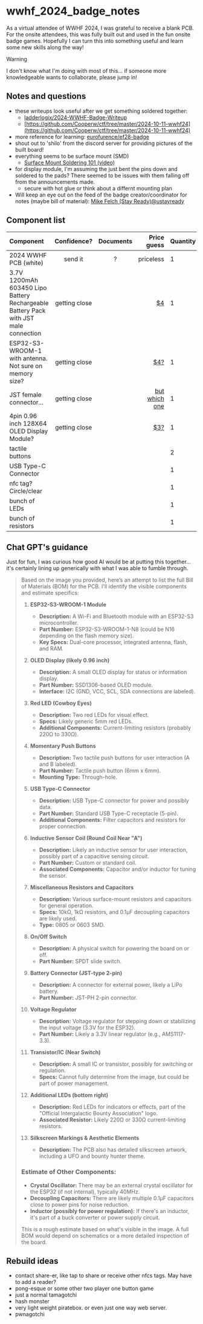 # wwhf_2024_badge_notes
As a virtual attendee of WWHF 2024, I was grateful to receive a blank PCB. For the onsite attendees, this was fully built out and used in the fun onsite badge games. Hopefully I can turn this into something useful and learn some new skills along the way!

> [!WARNING] 
> I don't know what I'm doing with most of this... if someone more knowledgeable wants to collaborate, please jump in!

## Notes and questions
* these writeups look useful after we get something soldered together:
   * [ladderlogix/2024-WWHF-Badge-Writeup](https://github.com/ladderlogix/2024-WWHF-Badge-Writeup)
   * [https://github.com/Cooperw/ctf/tree/master/2024-10-11-wwhf24](https://github.com/Cooperw/ctf/tree/master/2024-10-11-wwhf24)
* more reference for learning: [eurofurence/ef28-badge](https://github.com/eurofurence/ef28-badge)
* shout out to 'shilo' from the discord server for providing pictures of the built board!
* everything seems to be surface mount (SMD)
   * [Surface Mount Soldering 101 (video)](https://www.youtube.com/watch?v=3NN7UGWYmBY)
* for display module, I'm assuming the just bent the pins down and soldered to the pads? There seemed to be issues with them falling off from the announcements made.
   * secure with hot glue or think about a differnt mounting plan
* Will keep an eye out on the feed of the badge creator/coordinator for notes (maybe bill of material): [Mike Felch (Stay Ready)@ustayready](https://x.com/ustayready)

## Component list
| Component                                                                              |Confidence?    | Documents     | Price guess                                                                                         | Quantity |
| :-------------------------------------------------------------------------------       |:----------:   |:-------------:| --------------------------------------------------------------------------------------------------: | :------  |
| 2024 WWHF PCB (white)                                                                  | send it       | ?             | priceless                                                                                           | 1        |
| 3.7V 1200mAh 603450 Lipo Battery Rechargeable Battery Pack with JST male connection    | getting close |               | [$4](https://www.aliexpress.us/item/2251832678527988.html?gatewayAdapt=glo2usa4itemAdapt)           | 1        |
| ESP32-S3-WROOM-1 with antenna. Not sure on memory size?                                | getting close |               | [$4?](https://www.digikey.com/en/products/detail/espressif-systems/ESP32-S3-WROOM-1-N8R2/15200058)  | 1        |
| JST female connector...                                                                | getting close |               | [but which one](https://www.mattmillman.com/info/crimpconnectors/common-jst-connector-types/)       | 1        |
| 4pin 0.96 inch 128X64 OLED Display Module?                                             | getting close |               | [$3?](https://rainbowsemi.en.alibaba.com/product/60755745658-804119767/4pin_0_96_inch_128X64_OLED_Display_Module_GND_VCC_SCL_SDA_0_96_IIC_Communicate.html) | 1        |
| tactile buttons                                                                        |               |               |                                                                                                     | 2        |        
| USB Type-C Connector                                                                   |               |               |                                                                                                     | 1        |
| nfc tag? Circle/clear                                                                  |               |               |                                                                                                     | 1        |
| bunch of LEDs                                                                          |               |               |                                                                                                     | 1        |
| bunch of resistors                                                                     |               |               |                                                                                                     | 1        |


## Chat GPT's guidance
Just for fun, I was curious how good AI would be at putting this together... it's certainly lining up generically with what I was able to fumble through.

> Based on the image you provided, here’s an attempt to list the full Bill of Materials (BOM) for the PCB. I'll identify the visible components and estimate specifics:
> 
> 1. **ESP32-S3-WROOM-1 Module**
>    - **Description:** A Wi-Fi and Bluetooth module with an ESP32-S3 microcontroller.
>    - **Part Number:** ESP32-S3-WROOM-1-N8 (could be N16 depending on the flash memory size).
>    - **Key Specs:** Dual-core processor, integrated antenna, flash, and RAM.
> 
> 2. **OLED Display (likely 0.96 inch)**
>    - **Description:** A small OLED display for status or information display.
>    - **Part Number:** SSD1306-based OLED module.
>    - **Interface:** I2C (GND, VCC, SCL, SDA connections are labeled).
> 
> 3. **Red LED (Cowboy Eyes)**
>    - **Description:** Two red LEDs for visual effect.
>    - **Specs:** Likely generic 5mm red LEDs.
>    - **Additional Components:** Current-limiting resistors (probably 220Ω to 330Ω).
> 
> 4. **Momentary Push Buttons**
>    - **Description:** Two tactile push buttons for user interaction (A and B labeled).
>    - **Part Number:** Tactile push button (6mm x 6mm).
>    - **Mounting Type:** Through-hole.
> 
> 5. **USB Type-C Connector**
>    - **Description:** USB Type-C connector for power and possibly data.
>    - **Part Number:** Standard USB Type-C receptacle (5-pin).
>    - **Additional Components:** Filter capacitors and resistors for proper connection.
> 
> 6. **Inductive Sensor Coil (Round Coil Near "A")**
>    - **Description:** Likely an inductive sensor for user interaction, possibly part of a capacitive sensing circuit.
>    - **Part Number:** Custom or standard coil.
>    - **Associated Components:** Capacitor and/or inductor for tuning the sensor.
> 
> 7. **Miscellaneous Resistors and Capacitors**
>    - **Description:** Various surface-mount resistors and capacitors for general operation.
>    - **Specs:** 10kΩ, 1kΩ resistors, and 0.1µF decoupling capacitors are likely used.
>    - **Type:** 0805 or 0603 SMD.
> 
> 8. **On/Off Switch**
>    - **Description:** A physical switch for powering the board on or off.
>    - **Part Number:** SPDT slide switch.
> 
> 9. **Battery Connector (JST-type 2-pin)**
>    - **Description:** A connector for external power, likely a LiPo battery.
>    - **Part Number:** JST-PH 2-pin connector.
> 
> 10. **Voltage Regulator**
>     - **Description:** Voltage regulator for stepping down or stabilizing the input voltage (3.3V for the ESP32).
>     - **Part Number:** Likely a 3.3V linear regulator (e.g., AMS1117-3.3).
> 
> 11. **Transistor/IC (Near Switch)**
>     - **Description:** A small IC or transistor, possibly for switching or regulation.
>     - **Specs:** Cannot fully determine from the image, but could be part of power management.
> 
> 12. **Additional LEDs (bottom right)**
>     - **Description:** Red LEDs for indicators or effects, part of the "Official Intergalactic Bounty Association" logo.
>     - **Associated Resistor:** Likely 220Ω or 330Ω current-limiting resistors.
> 
> 13. **Silkscreen Markings & Aesthetic Elements**
>     - **Description:** The PCB also has detailed silkscreen artwork, including a UFO and bounty hunter theme.
> 
> ### Estimate of Other Components:
> - **Crystal Oscillator:** There may be an external crystal oscillator for the ESP32 (if not internal), typically 40MHz.
> - **Decoupling Capacitors:** There are likely multiple 0.1µF capacitors close to power pins for noise reduction.
> - **Inductor (possibly for power regulation):** If there's an inductor, it's part of a buck converter or power supply circuit.
> 
> This is a rough estimate based on what's visible in the image. A full BOM would depend on schematics or a more detailed inspection of the board.


## Rebuild ideas
* contact share-er, like tap to share or receive other nfcs tags. May have to add a reader?
* pong-esque or some other two player one button game
* just a normal tamagotchi
* hash monster
* very light weight piratebox. or even just one way web server.
* pwnagotchi
